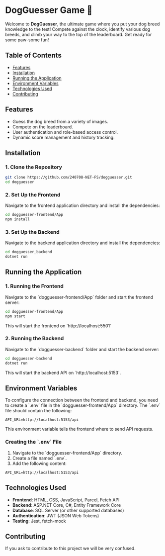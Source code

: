 # DogGuesser Game 🐾

Welcome to **DogGuesser**, the ultimate game where you put your dog breed knowledge to the test! Compete against the clock, identify various dog breeds, and climb your way to the top of the leaderboard. Get ready for some paw-some fun!

## Table of Contents

- [Features](#features)
- [Installation](#installation)
- [Running the Application](#running-the-application)
- [Environment Variables](#environment-variables)
- [Technologies Used](#technologies-used)
- [Contributing](#contributing)

## Features

- Guess the dog breed from a variety of images.
- Compete on the leaderboard.
- User authentication and role-based access control.
- Dynamic score management and history tracking.

## Installation

### 1. Clone the Repository

```bash
git clone https://github.com/240708-NET-FS/dogguesser.git
cd dogguesser
```

### 2. Set Up the Frontend

Navigate to the frontend application directory and install the dependencies:

```bash
cd dogguesser-frontend/App
npm install
```

### 3. Set Up the Backend

Navigate to the backend application directory and install the dependencies:

```bash
cd dogguesser_backend
dotnet run
```

## Running the Application

### 1. Running the Frontend

Navigate to the \`dogguesser-frontend/App\` folder and start the frontend server:

```bash
cd dogguesser-frontend/App
npm start
```

This will start the frontend on \`http://localhost:5501\`

### 2. Running the Backend

Navigate to the \`dogguesser-backend\` folder and start the backend server:

```bash
cd dogguesser-backend
dotnet run
```

This will start the backend API on \`http://localhost:5153\`.

## Environment Variables

To configure the connection between the frontend and backend, you need to create a \`.env\` file in the \`dogguesser-frontend/App\` directory. The \`.env\` file should contain the following:

```
API_URL=http://localhost:5153/api
```

This environment variable tells the frontend where to send API requests.

### Creating the \`.env\` File

1. Navigate to the \`dogguesser-frontend/App\` directory.
2. Create a file named \`.env\`.
3. Add the following content:

```plaintext
API_URL=http://localhost:5153/api
```

## Technologies Used

- **Frontend**: HTML, CSS, JavaScript, Parcel, Fetch API
- **Backend**: ASP.NET Core, C#, Entity Framework Core
- **Database**: SQL Server (or other supported databases)
- **Authentication**: JWT (JSON Web Tokens)
- **Testing**: Jest, fetch-mock

## Contributing

If you ask to contribute to this project we will be very confused.
